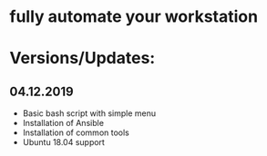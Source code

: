 # fully automate your workstation

# Versions/Updates:

## 04.12.2019
- Basic bash script with simple menu
- Installation of Ansible
- Installation of common tools
- Ubuntu 18.04 support
